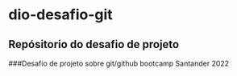 # dio-desafio-git
## Repósitorio do desafio de projeto
###Desafio de projeto sobre git/github bootcamp Santander 2022

